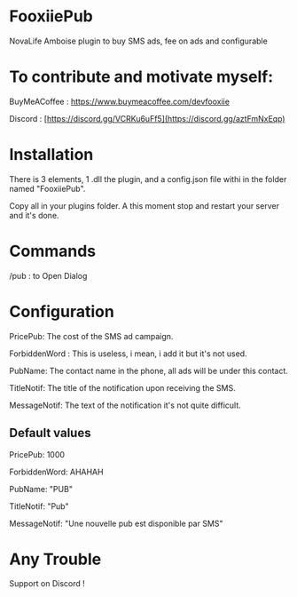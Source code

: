 # FooxiiePub
 NovaLife Amboise plugin to buy SMS ads, fee on ads and configurable

# To contribute and motivate myself:
BuyMeACoffee : https://www.buymeacoffee.com/devfooxiie

Discord : [https://discord.gg/VCRKu6uFf5](https://discord.gg/aztFmNxEqp)

 # Installation
 There is 3 elements, 1 .dll the plugin, and a config.json file withi in the folder named "FooxiiePub".
 
 Copy all in your plugins folder. A this moment stop and restart your server and it's done.

# Commands

/pub : to Open Dialog

 # Configuration
 PricePub: The cost of the SMS ad campaign.
 
 ForbiddenWord : This is useless, i mean, i add it but it's not used.
 
 PubName: The contact name in the phone, all ads will be under this contact.
 
 TitleNotif: The title of the notification upon receiving the SMS.
 
 MessageNotif: The text of the notification it's not quite difficult.
 

 ## Default values
 PricePub: 1000
 
 ForbiddenWord: AHAHAH
 
 PubName: "PUB"
 
 TitleNotif: "Pub"
 
 MessageNotif: "Une nouvelle pub est disponible par SMS"


 # Any Trouble
 Support on Discord !
